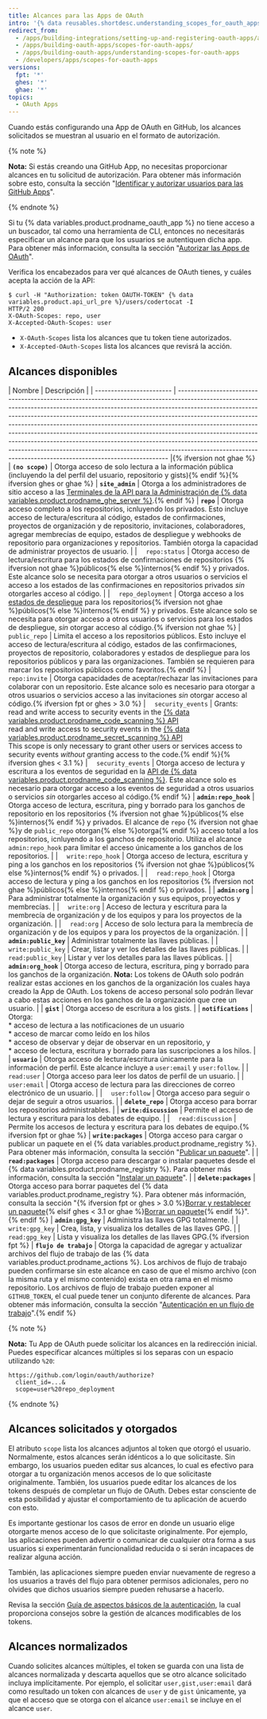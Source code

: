 ```yaml
---
title: Alcances para las Apps de OAuth
intro: '{% data reusables.shortdesc.understanding_scopes_for_oauth_apps %}'
redirect_from:
  - /apps/building-integrations/setting-up-and-registering-oauth-apps/about-scopes-for-oauth-apps/
  - /apps/building-oauth-apps/scopes-for-oauth-apps/
  - /apps/building-oauth-apps/understanding-scopes-for-oauth-apps
  - /developers/apps/scopes-for-oauth-apps
versions:
  fpt: '*'
  ghes: '*'
  ghae: '*'
topics:
  - OAuth Apps
---
```


Cuando estás configurando una App de OAuth en GitHub, los alcances solicitados se muestran al usuario en el formato de autorización.

{% note %}

**Nota:** Si estás creando una GitHub App, no necesitas proporcionar alcances en tu solicitud de autorización. Para obtener más información sobre esto, consulta la sección "[Identificar y autorizar usuarios para las GitHub Apps](/apps/building-github-apps/identifying-and-authorizing-users-for-github-apps/)".

{% endnote %}

Si tu {% data variables.product.prodname_oauth_app %} no tiene acceso a un buscador, tal como una herramienta de CLI, entonces no necesitarás especificar un alcance para que los usuarios se autentiquen dicha app. Para obtener más información, consulta la sección "[Autorizar las Apps de OAuth](/developers/apps/authorizing-oauth-apps#device-flow)".

Verifica los encabezados para ver qué alcances de OAuth tienes, y cuáles acepta la acción de la API:

```shell
$ curl -H "Authorization: token OAUTH-TOKEN" {% data variables.product.api_url_pre %}/users/codertocat -I
HTTP/2 200
X-OAuth-Scopes: repo, user
X-Accepted-OAuth-Scopes: user
```

* `X-OAuth-Scopes` lista los alcances que tu token tiene autorizados.
* `X-Accepted-OAuth-Scopes` lista los alcances que revisrá la acción.

## Alcances disponibles

| Nombre                   | Descripción                                                                                                                                                                                                                                                                                                                                                                                                                                                                                                                                                                                                                                   |
| ------------------------ | --------------------------------------------------------------------------------------------------------------------------------------------------------------------------------------------------------------------------------------------------------------------------------------------------------------------------------------------------------------------------------------------------------------------------------------------------------------------------------------------------------------------------------------------------------------------------------------------------------------------------------------------- |{% ifversion not ghae %}
| **`(no scope)`**         | Otorga acceso de solo lectura a la información pública (incluyendo la del perfil del usuario, repositorio y gists){% endif %}{% ifversion ghes or ghae %}
| **`site_admin`**         | Otorga a los administradores de sitio acceso a las [Terminales de la API para la Administración de {% data variables.product.prodname_ghe_server %}](/rest/reference/enterprise-admin).{% endif %}
| **`repo`**               | Otorga acceso completo a los repositorios, icnluyendo los privados. Esto incluye acceso de lectura/escritura al código, estados de confirmaciones, proyectos de organización y de repositorio, invitaciones, colaboradores, agregar membrecías de equipo, estados de despliegue y webhooks de repositorio para organizaciones y repositorios. También otorga la capacidad de administrar proyectos de usuario.                                                                                                                                                                                                                                |
| &emsp;`repo:status`      | Otorga acceso de lectura/escritura para los estados de confirmaciones de repositorios {% ifversion not ghae %}públicos{% else %}internos{% endif %} y privados. Este alcance solo se necesita para otorgar a otros usuarios o servicios el acceso a los estados de las confirmaciones en repositorios privados *sin* otorgarles acceso al código.                                                                                                                                                                                                                                                                                             |
| &emsp;`repo_deployment`  | Otorga acceso a los [estados de despliegue](/rest/reference/repos#deployments) para los repositorios{% ifversion not ghae %}públicos{% else %}internos{% endif %} y privados. Este alcance solo se necesita para otorgar acceso a otros usuarios o servicios para los estados de despliegue, *sin* otorgar acceso al código.{% ifversion not ghae %}
| &emsp;`public_repo`      | Limita el acceso a los repositorios públicos. Esto incluye el acceso de lectura/escritura al código, estados de las confirmaciones, proyectos de repositorio, colaboradores y estados de despliegue para los repositorios públicos y para las organizaciones. También se requieren para marcar los repositorios públicos como favoritos.{% endif %}
| &emsp;`repo:invite`      | Otorga capacidades de aceptar/rechazar las invitaciones para colaborar con un repositorio. Este alcance solo es necesario para otorgar a otros usuarios o servicios acceso a las invitaciones *sin* otorgar acceso al código.{% ifversion fpt or ghes > 3.0 %}
| &emsp;`security_events`  | Grants: <br/> read and write access to security events in the [{% data variables.product.prodname_code_scanning %} API](/rest/reference/code-scanning) <br/> read and write access to security events in the [{% data variables.product.prodname_secret_scanning %} API](/rest/reference/secret-scanning) <br/> This scope is only necessary to grant other users or services access to security events *without* granting access to the code.{% endif %}{% ifversion ghes < 3.1 %}
| &emsp;`security_events`  | Otorga acceso de lectura y escritura a los eventos de seguridad en la [API de {% data variables.product.prodname_code_scanning %}](/rest/reference/code-scanning). Este alcance solo es necesario para otorgar acceso a los eventos de seguridad a otros usuarios o servicios *sin* otorgarles acceso al código.{% endif %}
| **`admin:repo_hook`**    | Otorga acceso de lectura, escritura, ping y borrado para los ganchos de repositorio en los repositorios {% ifversion not ghae %}públicos{% else %}internos{% endif %} y privados. El alcance de `repo` {% ifversion not ghae %}y de `public_repo` otorgan{% else %}otorga{% endif %} acceso total a los repositorios, icnluyendo a los ganchos de repositorio. Utiliza el alcance `admin:repo_hook` para limitar el acceso únicamente a los ganchos de los repositorios.                                                                                                                                                                      |
| &emsp;`write:repo_hook`  | Otorga acceso de lectura, escritura y ping a los ganchos en los repositorios {% ifversion not ghae %}públicos{% else %}internos{% endif %} o privados.                                                                                                                                                                                                                                                                                                                                                                                                                                                                                        |
| &emsp;`read:repo_hook`   | Otorga acceso de lectura y ping a los ganchos en los repositorios {% ifversion not ghae %}públicos{% else %}internos{% endif %} o privados.                                                                                                                                                                                                                                                                                                                                                                                                                                                                                                   |
| **`admin:org`**          | Para administrar totalmente la organización y sus equipos, proyectos y membrecías.                                                                                                                                                                                                                                                                                                                                                                                                                                                                                                                                                            |
| &emsp;`write:org`        | Acceso de lectura y escritura para la membrecía de organización y de los equipos y para los proyectos de la organización.                                                                                                                                                                                                                                                                                                                                                                                                                                                                                                                     |
| &emsp;`read:org`         | Acceso de solo lectura para la membrecía de organización y de los equipos y para los proyectos de la organización.                                                                                                                                                                                                                                                                                                                                                                                                                                                                                                                            |
| **`admin:public_key`**   | Administrar totalmente las llaves públicas.                                                                                                                                                                                                                                                                                                                                                                                                                                                                                                                                                                                                   |
| &emsp;`write:public_key` | Crear, listar y ver los detalles de las llaves públicas.                                                                                                                                                                                                                                                                                                                                                                                                                                                                                                                                                                                      |
| &emsp;`read:public_key`  | Listar y ver los detalles para las llaves públicas.                                                                                                                                                                                                                                                                                                                                                                                                                                                                                                                                                                                           |
| **`admin:org_hook`**     | Otorga acceso de lectura, escritura, ping y borrado para los ganchos de la organización. **Nota:** Los tokens de OAuth solo podrán realizar estas acciones en los ganchos de la organización los cuales haya creado la App de OAuth. Los tokens de acceso personal solo podrán llevar a cabo estas acciones en los ganchos de la organización que cree un usuario.                                                                                                                                                                                                                                                                            |
| **`gist`**               | Otorga acceso de escritura a los gists.                                                                                                                                                                                                                                                                                                                                                                                                                                                                                                                                                                                                       |
| **`notifications`**      | Otorga: <br/>* acceso de lectura a las notificaciones de un usuario <br/>* acceso de marcar como leído en los hilos <br/>* acceso de observar y dejar de observar en un repositorio, y <br/>* acceso de lectura, escritura y borrado para las suscripciones a los hilos.                                                                                                                                                                                                                                                                                                                                              |
| **`usuario`**            | Otorga acceso de lectura/escritura únicamente para la información de perfil.  Este alcance incluye a `user:email` y `user:follow`.                                                                                                                                                                                                                                                                                                                                                                                                                                                                                                            |
| &emsp;`read:user`        | Otorga acceso para leer los datos de perfil de un usuario.                                                                                                                                                                                                                                                                                                                                                                                                                                                                                                                                                                                    |
| &emsp;`user:email`       | Otorga acceso de lectura para las direcciones de correo electrónico de un usuario.                                                                                                                                                                                                                                                                                                                                                                                                                                                                                                                                                            |
| &emsp;`user:follow`      | Otorga acceso para seguir o dejar de seguir a otros usuarios.                                                                                                                                                                                                                                                                                                                                                                                                                                                                                                                                                                                 |
| **`delete_repo`**        | Otorga acceso para borrar los repositorios administrables.                                                                                                                                                                                                                                                                                                                                                                                                                                                                                                                                                                                    |
| **`write:discussion`**   | Permite el acceso de lectura y escritura para los debates de equipo.                                                                                                                                                                                                                                                                                                                                                                                                                                                                                                                                                                          |
| &emsp;`read:discussion`  | Permite los accesos de lectura y escritura para los debates de equipo.{% ifversion fpt or ghae %}
| **`write:packages`**     | Otorga acceso para cargar o publicar un paquete en el {% data variables.product.prodname_registry %}. Para obtener más información, consulta la sección "[Publicar un paquete](/github/managing-packages-with-github-packages/publishing-a-package)".                                                                                                                                                                                                                                                                                                                                                                                         |
| **`read:packages`**      | Otorga acceso para descargar o instalar paquetes desde el {% data variables.product.prodname_registry %}. Para obtener más información, consulta la sección "[Instalar un paquete](/github/managing-packages-with-github-packages/installing-a-package)".                                                                                                                                                                                                                                                                                                                                                                                     |
| **`delete:packages`**    | Otorga acceso para borrar paquetes del {% data variables.product.prodname_registry %}. Para obtener más información, consulta la sección "{% ifversion fpt or ghes > 3.0 %}[Borrar y restablecer un paquete](/packages/learn-github-packages/deleting-and-restoring-a-package){% elsif ghes < 3.1 or ghae %}[Borrar un paquete](/packages/learn-github-packages/deleting-a-package){% endif %}".{% endif %}
| **`admin:gpg_key`**      | Administra las llaves GPG totalmente.                                                                                                                                                                                                                                                                                                                                                                                                                                                                                                                                                                                                         |
| &emsp;`write:gpg_key`    | Crea, lista, y visualiza los detalles de las llaves GPG.                                                                                                                                                                                                                                                                                                                                                                                                                                                                                                                                                                                      |
| &emsp;`read:gpg_key`     | Lista y visualiza los detalles de las llaves GPG.{% ifversion fpt %}
| **`flujo de trabajo`**   | Otorga la capacidad de agregar y actualizar archivos del flujo de trabajo de las {% data variables.product.prodname_actions %}. Los archivos de flujo de trabajo pueden confirmarse sin este alcance en caso de que el mismo archivo (con la misma ruta y el mismo contenido) exista en otra rama en el mismo repositorio. Los archivos de flujo de trabajo pueden exponer al `GITHUB_TOKEN`, el cual puede tener un conjunto diferente de alcances. Para obtener más información, consulta la sección "[Autenticación en un flujo de trabajo](/actions/reference/authentication-in-a-workflow#permissions-for-the-github_token)".{% endif %}

{% note %}

**Nota:** Tu App de OAuth puede solicitar los alcances en la redirección inicial. Puedes especificar alcances múltiples si los separas con un espacio utilizando `%20`:

    https://github.com/login/oauth/authorize?
      client_id=...&
      scope=user%20repo_deployment

{% endnote %}

## Alcances solicitados y otorgados

El atributo `scope` lista los alcances adjuntos al token que otorgó el usuario. Normalmente, estos alcances serán idénticos a lo que solicitaste. Sin embargo, los usuarios pueden editar sus alcances, lo cual es efectivo para otorgar a tu organización menos accesos de lo que solicitaste originalmente. También, los usuarios puede editar los alcances de los tokens después de completar un flujo de OAuth. Debes estar consciente de esta posibilidad y ajustar el comportamiento de tu aplicación de acuerdo con esto.

Es importante gestionar los casos de error en donde un usuario elige otorgarte menos acceso de lo que solicitaste originalmente. Por ejemplo, las aplicaciones pueden advertir o comunicar de cualquier otra forma a sus usuarios si experimentarán funcionalidad reducida o si serán incapaces de realizar alguna acción.

También, las aplicaciones siempre pueden enviar nuevamente de regreso a los usuarios a través del flujo para obtener permisos adicionales, pero no olvides que dichos usuarios siempre pueden rehusarse a hacerlo.

Revisa la sección [Guía de aspectos básicos de la autenticación](/guides/basics-of-authentication/), la cual proporciona consejos sobre la gestión de alcances modificables de los tokens.

## Alcances normalizados

Cuando solicites alcances múltiples, el token se guarda con una lista de alcances normalizada y descarta aquellos que se otro alcance solicitado incluya implícitamente. Por ejemplo, el solicitar `user,gist,user:email` dará como resultado un token con alcances de `user` y de `gist` únicamente, ya que el acceso que se otorga con el alcance `user:email` se incluye en el alcance `user`.
